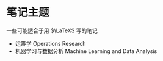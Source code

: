 # 笔记主题

一些可能适合于用 $\LaTeX$ 写的笔记

- 运筹学 Operations Research
- 机器学习与数据分析 Machine Learning and Data Analysis
